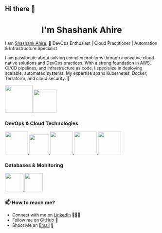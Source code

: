 ## Hi there 👋

<!--
**ShashankAhire/shashankahire** is a ✨ _special_ ✨ repository because its `README.md` (this file) appears on your GitHub profile.

Here are some ideas to get you started:

- 🔭 I’m currently working on ...
- 🌱 I’m currently learning ...
- 👯 I’m looking to collaborate on ...
- 🤔 I’m looking for help with ...
- 💬 Ask me about ...
- 📫 How to reach me: ...
- 😄 Pronouns: ...
- ⚡ Fun fact: ...
-->
<h1 align="center"> I'm Shashank Ahire</h1>


I am [Shashank Ahire](https://www.linkedin.com/in/shashank-ahire), 🌟 DevOps Enthusiast | Cloud Practitioner | Automation & Infrastructure Specialist

I am passionate about solving complex problems through innovative cloud-native solutions and DevOps practices. With a strong foundation in AWS, CI/CD pipelines, and infrastructure as code, I specialize in deploying scalable, automated systems. My expertise spans Kubernetes, Docker, Terraform, and cloud security. 🚀

<p float="left">
  <a href="https://www.python.org/" target="_blank" >
    <img src="https://cdn.jsdelivr.net/gh/devicons/devicon/icons/python/python-original.svg" height="90" />
  </a>
  <a href="https://aws.amazon.com/" target="_blank" >
    <img src="https://raw.githubusercontent.com/itsksaurabh/itsksaurabh/master/assets/aws.gif" height="75" />
  </a>
</p>

### DevOps & Cloud Technologies

<p float="left">
  <a href="https://terraform.io/" target="_blank" >
    <img src="https://cdn.jsdelivr.net/gh/devicons/devicon/icons/terraform/terraform-original.svg" height="75" />
  </a>
  <a href="https://cloud.google.com/cloud-build" target="_blank" >
    <img src="https://raw.githubusercontent.com/itsksaurabh/itsksaurabh/master/assets/cicd.gif" height="65" />
  </a>
  <a href="https://www.docker.com/" target="_blank" >
    <img src="https://cdn.jsdelivr.net/gh/devicons/devicon/icons/docker/docker-original.svg" height="75" />
  </a>
  <a href="https://www.jenkins.io/" target="_blank" >
    <img src="https://cdn.jsdelivr.net/gh/devicons/devicon/icons/jenkins/jenkins-original.svg" height="75" />
  </a>
  <a href="https://kubernetes.io/" target="_blank" >
    <img src="https://cdn.jsdelivr.net/gh/devicons/devicon/icons/kubernetes/kubernetes-plain.svg" height="75" />
  </a>
</p>

### Databases & Monitoring

<p float="left">
  <a href="https://www.mysql.com/" target="_blank" >
    <img src="https://cdn.jsdelivr.net/gh/devicons/devicon/icons/mysql/mysql-original.svg" height="60" />
  </a>
  <a href="https://www.mongodb.com/" target="_blank" >
    <img src="https://www.logolynx.com/images/logolynx/cf/cf72126a3551b816d617a06ffb01388b.png" height="60" />
  </a>
</p>

### 📫 How to reach me?

<!-- - Visit my [Portfolio Website](#) 🌐 -->
- Connect with me on [LinkedIn](https://www.linkedin.com/in/shashank-ahire) 👨🏻‍💻
- Follow me on [GitHub](https://github.com/ShashankAhire) 🚀
- Shoot Me an [Email](mailto:shashankahire1402@gmail.com) 💌
